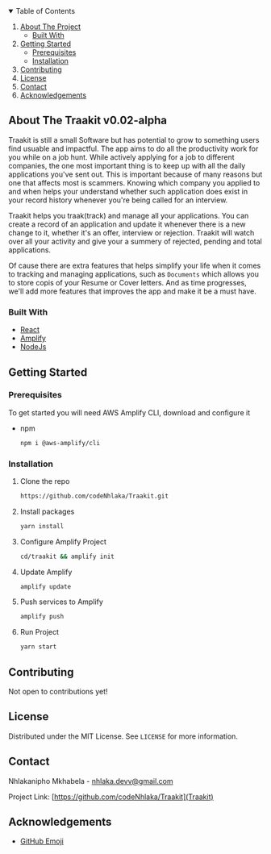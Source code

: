 <!-- TABLE OF CONTENTS -->
<details open="open">
  <summary>Table of Contents</summary>
  <ol>
    <li>
      <a href="#about-the-project">About The Project</a>
      <ul>
        <li><a href="#built-with">Built With</a></li>
      </ul>
    </li>
    <li>
      <a href="#getting-started">Getting Started</a>
      <ul>
        <li><a href="#prerequisites">Prerequisites</a></li>
        <li><a href="#installation">Installation</a></li>
      </ul>
    </li>
    <li><a href="#contributing">Contributing</a></li>
    <li><a href="#license">License</a></li>
    <li><a href="#contact">Contact</a></li>
    <li><a href="#acknowledgements">Acknowledgements</a></li>
  </ol>
</details>



<!-- ABOUT THE PROJECT -->
## About The Traakit v0.02-alpha

Traakit is still a small Software but has potential to grow to something users find usuable and impactful.
The app aims to do all the productivity work for you while on a job hunt. 
While actively applying for a job to different companies, the one most important thing is to keep up with all the 
daily applications you've sent out. This is important because of many reasons but one that affects most is scammers. 
Knowing which company you applied to and when helps your understand whether such application does exist in your record history
whenever you're being called for an interview.

Traakit helps you traak(track) and manage all your applications. You can create a record of an application and update it whenever there is a new change to it, 
whether it's an offer, interview or rejection. 
Traakit will watch over all your activity and give your a summery of rejected, pending and total applications.

Of cause there are extra features that helps simplify your life when it comes to tracking and managing applications, such as `Documents`
which allows you to store copis of your Resume or Cover letters. And as time progresses, we'll add more features that improves the app and make it be a must have.

### Built With

* [React](https://reactjs.org/)
* [Amplify](https://aws.amazon.com/amplify/)
* [NodeJs](https://nodejs.org/)



<!-- GETTING STARTED -->
## Getting Started


### Prerequisites

To get started you will need AWS Amplify CLI, download and configure it

* npm
  ```sh
  npm i @aws-amplify/cli
  ```

### Installation

1. Clone the repo
   ```sh
   https://github.com/codeNhlaka/Traakit.git
   ```
   
2. Install packages
   ```sh
   yarn install
   ```
   
3. Configure Amplify Project
   ```sh
   cd/traakit && amplify init
   ```
   
4. Update Amplify
   ```sh
   amplify update
   ```
   
4. Push services to Amplify
   ```sh
   amplify push
   ```
   
3. Run Project
   ```sh
   yarn start
   ```


<!-- CONTRIBUTING -->
## Contributing

Not open to contributions yet!



<!-- LICENSE -->
## License

Distributed under the MIT License. See `LICENSE` for more information.



<!-- CONTACT -->
## Contact

Nhlakanipho Mkhabela - nhlaka.devv@gmail.com

Project Link: [https://github.com/codeNhlaka/Traakit](Traakit)



<!-- ACKNOWLEDGEMENTS -->
## Acknowledgements
* [GitHub Emoji](https://github.com/dannyfritz/commit-message-emoji)





<!-- MARKDOWN LINKS & IMAGES -->
<!-- https://www.markdownguide.org/basic-syntax/#reference-style-links -->
[contributors-shield]: https://img.shields.io/github/contributors/othneildrew/Best-README-Template.svg?style=for-the-badge
[contributors-url]: https://github.com/othneildrew/Best-README-Template/graphs/contributors
[forks-shield]: https://img.shields.io/github/forks/othneildrew/Best-README-Template.svg?style=for-the-badge
[forks-url]: https://github.com/othneildrew/Best-README-Template/network/members
[stars-shield]: https://img.shields.io/github/stars/othneildrew/Best-README-Template.svg?style=for-the-badge
[stars-url]: https://github.com/othneildrew/Best-README-Template/stargazers
[issues-shield]: https://img.shields.io/github/issues/othneildrew/Best-README-Template.svg?style=for-the-badge
[issues-url]: https://github.com/othneildrew/Best-README-Template/issues
[license-shield]: https://img.shields.io/github/license/othneildrew/Best-README-Template.svg?style=for-the-badge
[license-url]: https://github.com/othneildrew/Best-README-Template/blob/master/LICENSE.txt
[linkedin-shield]: https://img.shields.io/badge/-LinkedIn-black.svg?style=for-the-badge&logo=linkedin&colorB=555
[linkedin-url]: https://linkedin.com/in/othneildrew
[product-screenshot]: images/screenshot.png
